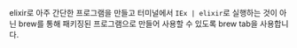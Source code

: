 elixir로 아주 간단한 프로그램을 만들고 터미널에서 `IEx | elixir`로 실행하는 것이 아닌 brew를 통해 패키징된 프로그램으로 만들어 사용할 수 있도록 brew tab을 사용합니다.
